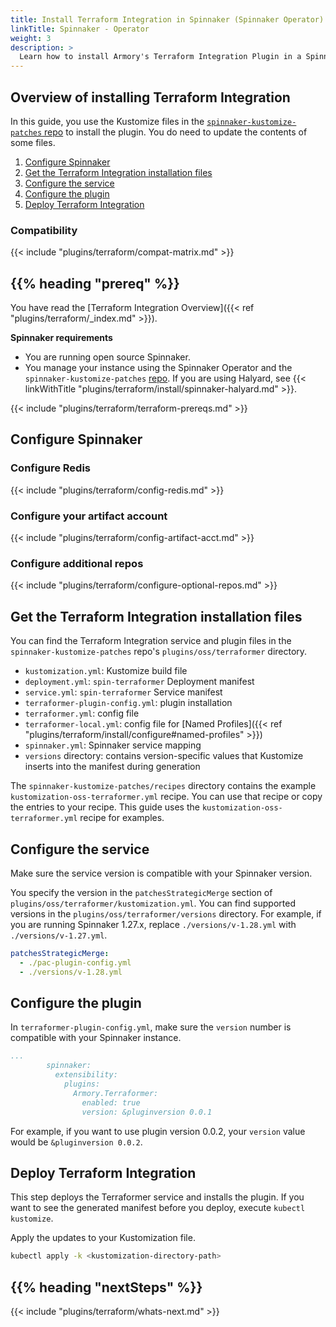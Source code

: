 ```yaml
---
title: Install Terraform Integration in Spinnaker (Spinnaker Operator)
linkTitle: Spinnaker - Operator
weight: 3
description: >
  Learn how to install Armory's Terraform Integration Plugin in a Spinnaker instance managed by the Spinnaker Operator. Terraform Integration enables your app developers to provision infrastructure using Terraform as part of their delivery pipelines.
---
```


## Overview of installing Terraform Integration

In this guide, you use the Kustomize files in the [`spinnaker-kustomize-patches` repo](https://github.com/armory/spinnaker-kustomize-patches) to install the plugin. You do need to update the contents of some files.

1. [Configure Spinnaker](#configure-spinnaker)
1. [Get the Terraform Integration installation files](#get-the-terraform-integration-installation-files)
1. [Configure the service](#configure-the-service)
1. [Configure the plugin](#configure-the-plugin)
1. [Deploy Terraform Integration](#deploy-terraform-integration)

### Compatibility

{{< include "plugins/terraform/compat-matrix.md" >}}

## {{% heading "prereq" %}}

You have read the [Terraform Integration Overview]({{< ref "plugins/terraform/_index.md" >}}).

**Spinnaker requirements**

* You are running open source Spinnaker.
* You manage your instance using the Spinnaker Operator and the `spinnaker-kustomize-patches` [repo](https://github.com/armory/spinnaker-kustomize-patches). If you are using Halyard, see {{< linkWithTitle "plugins/terraform/install/spinnaker-halyard.md" >}}.

{{< include "plugins/terraform/terraform-prereqs.md" >}}

## Configure Spinnaker

### Configure Redis

{{< include "plugins/terraform/config-redis.md" >}}

### Configure your artifact account

{{< include "plugins/terraform/config-artifact-acct.md" >}}

### Configure additional repos

{{< include "plugins/terraform/configure-optional-repos.md" >}}

## Get the Terraform Integration installation files

You can find the Terraform Integration service and plugin files in the `spinnaker-kustomize-patches` repo's `plugins/oss/terraformer` directory.  

* `kustomization.yml`: Kustomize build file
* `deployment.yml`: `spin-terraformer` Deployment manifest
* `service.yml`: `spin-terraformer` Service manifest
* `terraformer-plugin-config.yml`: plugin installation
* `terraformer.yml`: config file
* `terraformer-local.yml`: config file for [Named Profiles]({{< ref "plugins/terraform/install/configure#named-profiles" >}})
* `spinnaker.yml`: Spinnaker service mapping 
* `versions` directory: contains version-specific values that Kustomize inserts into the manifest during generation

The `spinnaker-kustomize-patches/recipes` directory contains the example `kustomization-oss-terraformer.yml` recipe. You can use that recipe or copy the entries to your recipe. This guide uses the `kustomization-oss-terraformer.yml` recipe for examples.

## Configure the service

Make sure the service version is compatible with your Spinnaker version.

You specify the version in the `patchesStrategicMerge` section of `plugins/oss/terraformer/kustomization.yml`. You can find supported versions in the `plugins/oss/terraformer/versions` directory. For example, if you are running Spinnaker 1.27.x, replace `./versions/v-1.28.yml` with `./versions/v-1.27.yml`.

```yaml
patchesStrategicMerge:
  - ./pac-plugin-config.yml
  - ./versions/v-1.28.yml
```

## Configure the plugin

In `terraformer-plugin-config.yml`, make sure the `version` number is compatible with your Spinnaker instance.

```yaml
...
        spinnaker:
          extensibility:
            plugins:
              Armory.Terraformer:
                enabled: true
                version: &pluginversion 0.0.1
```

For example, if you want to use plugin version 0.0.2, your `version` value would be `&pluginversion 0.0.2`.

## Deploy Terraform Integration

This step deploys the Terraformer service and installs the plugin. If you want to see the generated manifest before you deploy, execute `kubectl kustomize`.

Apply the updates to your Kustomization file.

```bash
kubectl apply -k <kustomization-directory-path>
```

## {{% heading "nextSteps" %}}

{{< include "plugins/terraform/whats-next.md" >}}